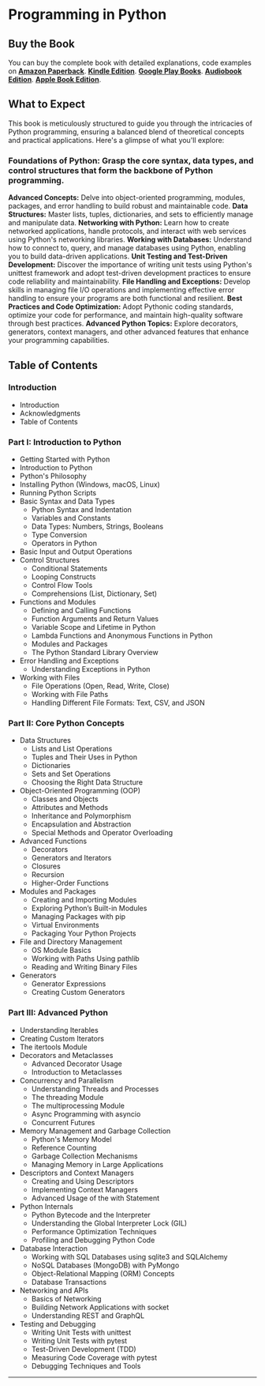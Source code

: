 # Programming in Python

## Buy the Book

You can buy the complete book with detailed explanations, code examples on 
**[Amazon Paperback](https://www.amazon.com/dp/B0DPCDFTNB)**.
**[Kindle Edition](https://www.amazon.com/dp/B0DPBLPB9W)**.
**[Google Play Books](https://play.google.com/store/books/details?id=Dik0EQAAQBAJ)**.
**[Audiobook Edition](https://play.google.com/store/audiobooks/details?id=AQAAAEDywxWD9M)**.
**[Apple Book Edition](https://books.apple.com/us/book/programming-in-python/id6738776486)**.

## What to Expect
This book is meticulously structured to guide you through the intricacies of Python programming, ensuring a balanced blend of theoretical concepts and practical applications. Here's a glimpse of what you'll explore:

### Foundations of Python: Grasp the core syntax, data types, and control structures that form the backbone of Python programming.
**Advanced Concepts:** Delve into object-oriented programming, modules, packages, and error handling to build robust and maintainable code.
**Data Structures:** Master lists, tuples, dictionaries, and sets to efficiently manage and manipulate data.
**Networking with Python:** Learn how to create networked applications, handle protocols, and interact with web services using Python's networking libraries.
**Working with Databases:** Understand how to connect to, query, and manage databases using Python, enabling you to build data-driven applications.
**Unit Testing and Test-Driven Development:** Discover the importance of writing unit tests using Python's unittest framework and adopt test-driven development practices to ensure code reliability and maintainability.
**File Handling and Exceptions:** Develop skills in managing file I/O operations and implementing effective error handling to ensure your programs are both functional and resilient.
**Best Practices and Code Optimization:** Adopt Pythonic coding standards, optimize your code for performance, and maintain high-quality software through best practices.
**Advanced Python Topics:** Explore decorators, generators, context managers, and other advanced features that enhance your programming capabilities.

## Table of Contents

### Introduction
- Introduction
- Acknowledgments
- Table of Contents

### Part I: Introduction to Python
- Getting Started with Python
- Introduction to Python
- Python's Philosophy
- Installing Python (Windows, macOS, Linux)
- Running Python Scripts
- Basic Syntax and Data Types
  - Python Syntax and Indentation
  - Variables and Constants
  - Data Types: Numbers, Strings, Booleans
  - Type Conversion
  - Operators in Python
- Basic Input and Output Operations
- Control Structures
  - Conditional Statements
  - Looping Constructs
  - Control Flow Tools
  - Comprehensions (List, Dictionary, Set)
- Functions and Modules
  - Defining and Calling Functions
  - Function Arguments and Return Values
  - Variable Scope and Lifetime in Python
  - Lambda Functions and Anonymous Functions in Python
  - Modules and Packages
  - The Python Standard Library Overview
- Error Handling and Exceptions
  - Understanding Exceptions in Python
- Working with Files
  - File Operations (Open, Read, Write, Close)
  - Working with File Paths
  - Handling Different File Formats: Text, CSV, and JSON

### Part II: Core Python Concepts
- Data Structures
  - Lists and List Operations
  - Tuples and Their Uses in Python
  - Dictionaries
  - Sets and Set Operations
  - Choosing the Right Data Structure
- Object-Oriented Programming (OOP)
  - Classes and Objects
  - Attributes and Methods
  - Inheritance and Polymorphism
  - Encapsulation and Abstraction
  - Special Methods and Operator Overloading
- Advanced Functions
  - Decorators
  - Generators and Iterators
  - Closures
  - Recursion
  - Higher-Order Functions
- Modules and Packages
  - Creating and Importing Modules
  - Exploring Python’s Built-in Modules
  - Managing Packages with pip
  - Virtual Environments
  - Packaging Your Python Projects
- File and Directory Management
  - OS Module Basics
  - Working with Paths Using pathlib
  - Reading and Writing Binary Files
- Generators
  - Generator Expressions
  - Creating Custom Generators

### Part III: Advanced Python
- Understanding Iterables
- Creating Custom Iterators
- The itertools Module
- Decorators and Metaclasses
  - Advanced Decorator Usage
  - Introduction to Metaclasses
- Concurrency and Parallelism
  - Understanding Threads and Processes
  - The threading Module
  - The multiprocessing Module
  - Async Programming with asyncio
  - Concurrent Futures
- Memory Management and Garbage Collection
  - Python's Memory Model
  - Reference Counting
  - Garbage Collection Mechanisms
  - Managing Memory in Large Applications
- Descriptors and Context Managers
  - Creating and Using Descriptors
  - Implementing Context Managers
  - Advanced Usage of the with Statement
- Python Internals
  - Python Bytecode and the Interpreter
  - Understanding the Global Interpreter Lock (GIL)
  - Performance Optimization Techniques
  - Profiling and Debugging Python Code
- Database Interaction
  - Working with SQL Databases using sqlite3 and SQLAlchemy
  - NoSQL Databases (MongoDB) with PyMongo
  - Object-Relational Mapping (ORM) Concepts
  - Database Transactions
- Networking and APIs
  - Basics of Networking
  - Building Network Applications with socket
  - Understanding REST and GraphQL
- Testing and Debugging
  - Writing Unit Tests with unittest
  - Writing Unit Tests with pytest
  - Test-Driven Development (TDD)
  - Measuring Code Coverage with pytest
  - Debugging Techniques and Tools

---

